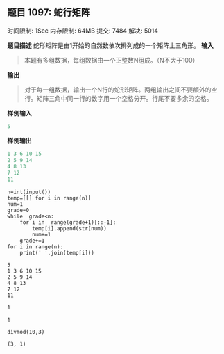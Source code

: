 ## 题目 1097: 蛇行矩阵

时间限制: 1Sec 内存限制: 64MB 提交: 7484 解决: 5014

**题目描述**
蛇形矩阵是由1开始的自然数依次排列成的一个矩阵上三角形。
**输入**

> 本题有多组数据，每组数据由一个正整数N组成。（N不大于100）

**输出**

> 对于每一组数据，输出一个N行的蛇形矩阵。两组输出之间不要额外的空行。矩阵三角中同一行的数字用一个空格分开。行尾不要多余的空格。

**样例输入**

```python
5
```

**样例输出**

```python
1 3 6 10 15
2 5 9 14
4 8 13
7 12
11
```


```
n=int(input())
temp=[[] for i in range(n)]
num=1
grade=0
while  grade<n:
    for i in  range(grade+1)[::-1]:
        temp[i].append(str(num))
        num+=1
    grade+=1
for i in range(n):
    print(' '.join(temp[i]))
```

    5
    1 3 6 10 15
    2 5 9 14
    4 8 13
    7 12
    11



```
1
```




    1




```
divmod(10,3)
```




    (3, 1)